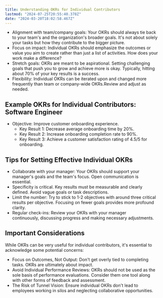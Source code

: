 ```yaml
---
title: Understanding OKRs for Individual Contributors
lastmod: "2024-07-25T20:55:40.378Z"
date: "2024-03-20T18:02:58.467Z"
---
```


- Alignment with team/company goals: Your OKRs should always tie back to your team's and the organization's broader goals. It's not about solely your tasks but how they contribute to the bigger picture.
- Focus on impact: Individual OKRs should emphasize the outcomes or value you aim to create rather than just a list of activities. How does your work make a difference?
- Stretch goals: OKRs are meant to be aspirational. Setting challenging goals that push you to grow and achieve more is okay. Typically, hitting about 70% of your key results is a success.
- Flexibility: Individual OKRs can be iterated upon and changed more frequently than team or company-wide OKRs.Review and adjust as needed.

## Example OKRs for Individual Contributors: Software Engineer

- Objective: Improve customer onboarding experience.
  - Key Result 1: Decrease average onboarding time by 20%.
  - Key Result 2: Increase onboarding completion rate to 90%.
  - Key Result 3: Achieve a customer satisfaction rating of 4.5/5 for onboarding.

## Tips for Setting Effective Individual OKRs

- Collaborate with your manager: Your OKRs should support your manager's goals and the team's focus. Open communication is essential.
- Specificity is critical. Key results must be measurable and clearly defined. Avoid vague goals or task descriptions.
- Limit the number: Try to stick to 1-2 objectives with around three critical results per objective. Focusing on fewer goals provides more profound clarity.
- Regular check-ins: Review your OKRs with your manager continuously, discussing progress and making necessary adjustments.

## Important Considerations

While OKRs can be very useful for individual contributors, it's essential to acknowledge some potential concerns:

- Focus on Outcomes, Not Output: Don't get overly tied to completing tasks. OKRs are ultimately about impact.
- Avoid Individual Performance Reviews: OKRs should not be used as the sole basis of performance evaluations. Consider them one tool along with other forms of feedback and assessment.
- The Risk of Tunnel Vision: Ensure individual OKRs don't lead to employees working in silos and neglecting collaborative opportunities.

